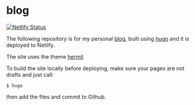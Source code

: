 # blog


[![Netlify Status](https://api.netlify.com/api/v1/badges/0144391c-9b53-4411-bdb8-170afb9a29dc/deploy-status)](https://app.netlify.com/sites/imranh27-blog/deploys)

The following repository is for my personal [blog](https://imranh27-blog.netlify.app), built using [hugo](https://gohugo.io) and it is deployed to Netlify.

The site uses the theme [hermit](https://themes.gohugo.io/hermit/)

To build the site locally before deploying, make sure your pages are not drafts and just call:

```shell script
$ hugo
```
then add the files and commit to Github.
